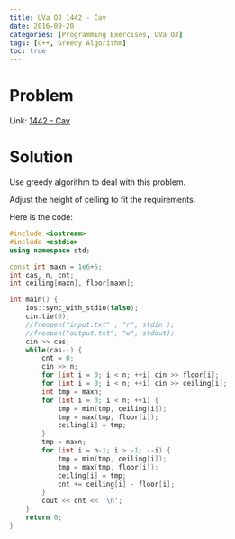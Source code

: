 ```yaml
---
title: UVa OJ 1442 - Cav
date: 2016-09-20
categories: [Programming Exercises, UVa OJ]
tags: [C++, Greedy Algorithm]
toc: true
---
```


# **Problem**
Link: [1442 - Cav](https://uva.onlinejudge.org/index.php?option=com_onlinejudge&Itemid=8&page=show_problem&problem=4188)

# **Solution**
Use greedy algorithm to deal with this problem.

Adjust the height of ceiling to fit the requirements. 

Here is the code:
```C++
#include <iostream>
#include <cstdio>
using namespace std;

const int maxn = 1e6+5;
int cas, n, cnt;
int ceiling[maxn], floor[maxn];

int main() {
    ios::sync_with_stdio(false);
    cin.tie(0);
    //freopen("input.txt" , "r", stdin );
    //freopen("output.txt", "w", stdout);
    cin >> cas;
    while(cas--) {
        cnt = 0;
        cin >> n;
        for (int i = 0; i < n; ++i) cin >> floor[i];
        for (int i = 0; i < n; ++i) cin >> ceiling[i];
        int tmp = maxn;
        for (int i = 0; i < n; ++i) {
            tmp = min(tmp, ceiling[i]);
            tmp = max(tmp, floor[i]);
            ceiling[i] = tmp;
        }
        tmp = maxn;
        for (int i = n-1; i > -1; --i) {
            tmp = min(tmp, ceiling[i]);
            tmp = max(tmp, floor[i]);
            ceiling[i] = tmp;
            cnt += ceiling[i] - floor[i];
        }
        cout << cnt << '\n';
    }
    return 0;
}
```
